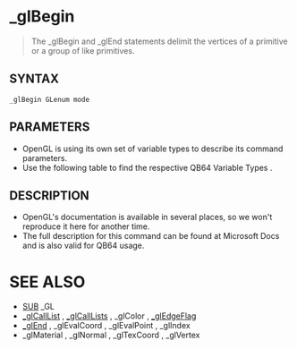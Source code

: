 # _glBegin
> The _glBegin and _glEnd statements delimit the vertices of a primitive or a group of like primitives.

## SYNTAX
`_glBegin GLenum mode`

## PARAMETERS
* OpenGL is using its own set of variable types to describe its command parameters.
* Use the following table to find the respective QB64 Variable Types .


## DESCRIPTION
* OpenGL's documentation is available in several places, so we won't reproduce it here for another time.
* The full description for this command can be found at Microsoft Docs and is also valid for QB64 usage.


# SEE ALSO
* [SUB](SUB.md) _GL
* [_glCallList](_glCallList.md) , [_glCallLists](_glCallLists.md) , _glColor , [_glEdgeFlag](_glEdgeFlag.md)
* [_glEnd](_glEnd.md) , _glEvalCoord , _glEvalPoint , _glIndex
* _glMaterial , _glNormal , _glTexCoord , _glVertex

